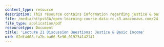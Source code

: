 ```yaml
---
content_type: resource
description: This resource contains information regarding justice & basic income.
file: /media/https%3A/open-learning-course-data-rc.s3.amazonaws.com/24-04j-justice-spring-2012/02df4d08fa2bba665e96019234142141_MIT24_04JS12_disc21.pdf
file_type: application/pdf
resourcetype: Document
title: 'Lecture 21 Discussion Questions: Justice & Basic Income'
uid: 02df4d08-fa2b-ba66-5e96-019234142141
---
```


